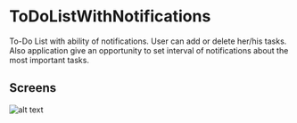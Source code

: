 # ToDoListWithNotifications
To-Do List with ability of notifications. User can add or delete her/his tasks.
Also application give an opportunity to set interval of notifications about the most important tasks.

## Screens
![alt text](http://i.piccy.info/i9/e48962eeea40b57fa754fb3424dcf3e2/1516301891/59100/1214167/gfgdfg.png)

